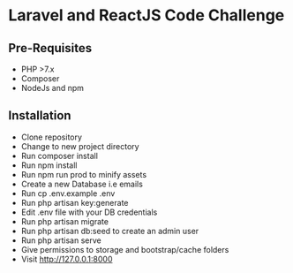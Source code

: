# Laravel and ReactJS Code Challenge

## Pre-Requisites
- PHP >7.x
- Composer
- NodeJs and npm

## Installation
- Clone repository
- Change to new project directory
- Run composer install
- Run npm install
- Run npm run prod to minify assets
- Create a new Database i.e emails
- Run cp .env.example .env
- Run php artisan key:generate
- Edit .env file with your DB credentials
- Run php artisan migrate
- Run php artisan db:seed to create an admin user
- Run php artisan serve
- Give permissions to storage and bootstrap/cache folders
- Visit http://127.0.0.1:8000
